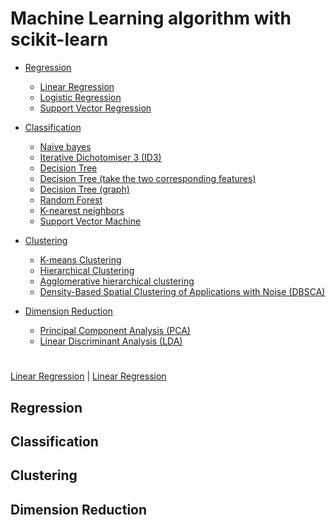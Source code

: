 # Machine Learning algorithm with scikit-learn

- [Regression](#Regression)
    - [Linear Regression](https://github.com/s90210jacklen/MachineLearning_Algorithm/blob/master/Regression/Linear_Regression.ipynb)
    - [Logistic Regression](https://github.com/s90210jacklen/MachineLearning_Algorithm/blob/master/Regression/Logistic_Regression.ipynb)
    - [Support Vector Regression](https://github.com/s90210jacklen/MachineLearning_Algorithm/blob/master/Regression/support_vector_regression.ipynb)
- [Classification](#Classification)
    - [Naive bayes](https://github.com/s90210jacklen/MachineLearning_Algorithm-with-scikit-learn/blob/master/Classification/naive_bayes.ipynb)
    - [Iterative Dichotomiser 3 (ID3)](https://github.com/s90210jacklen/MachineLearning_Algorithm-with-scikit-learn/blob/master/Classification/ID3_Entropy.ipynb)
    - [Decision Tree](https://github.com/s90210jacklen/MachineLearning_Algorithm-with-scikit-learn/blob/master/Classification/DecisionTree.ipynb)
    - [Decision Tree (take the two corresponding features)](https://github.com/s90210jacklen/MachineLearning_Algorithm-with-scikit-learn/blob/master/Classification/DecisionTree_2.ipynb)
    - [Decision Tree (graph)](https://github.com/s90210jacklen/MachineLearning_Algorithm-with-scikit-learn/blob/master/Classification/DecisionTree_3.ipynb)
    - [Random Forest](https://github.com/s90210jacklen/MachineLearning_Algorithm-with-scikit-learn/blob/master/Classification/RandomForest.ipynb)
    - [K-nearest neighbors](https://github.com/s90210jacklen/MachineLearning_Algorithm-with-scikit-learn/blob/master/Classification/Knn.ipynb)
    - [Support Vector Machine](https://github.com/s90210jacklen/MachineLearning_Algorithm-with-scikit-learn/blob/master/Classification/svm.ipynb)

- [Clustering](#Clustering)
    - [K-means Clustering](https://github.com/s90210jacklen/MachineLearning_Algorithm-with-scikit-learn/blob/master/Clustering/Kmeans.ipynb)
    - [Hierarchical Clustering](https://github.com/s90210jacklen/MachineLearning_Algorithm-with-scikit-learn/blob/master/Clustering/hierarchi.ipynb)
    - [Agglomerative hierarchical clustering](https://github.com/s90210jacklen/MachineLearning_Algorithm-with-scikit-learn/blob/master/Clustering/2agglomerative_clustering.ipynb)
    - [Density-Based Spatial Clustering of Applications with Noise (DBSCA)](https://github.com/s90210jacklen/MachineLearning_Algorithm-with-scikit-learn/blob/master/Clustering/DensityBase.ipynb)

- [Dimension Reduction](#Dimension-Reduction)
    - [Principal Component Analysis (PCA)](https://github.com/s90210jacklen/MachineLearning_Algorithm-with-scikit-learn/blob/master/Dimension%20Reduction/PCA.ipynb)
    - [Linear Discriminant Analysis (LDA)](https://github.com/s90210jacklen/MachineLearning_Algorithm-with-scikit-learn/blob/master/Dimension%20Reduction/LDA.ipynb)

#
#
#
#
#
#
#
#
#
#
#
#
#
#
#
#
#
#
#
#
#
#
#
#
#
#
#
#
#
#
#
#
#
#
#
[Linear Regression]()  | [Linear Regression](https://github.com/s90210jacklen/MachineLearning_Algorithm/blob/master/Regression/Linear_Regression.ipynb)

## Regression









## Classification


## Clustering

## Dimension Reduction
